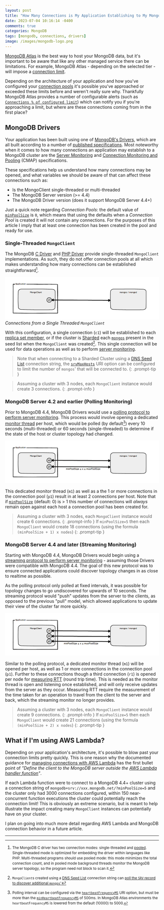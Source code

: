 ```yaml
---
layout: post
title: "How Many Connections is My Application Establishing to My MongoDB Cluster?"
date: 2023-07-04 10:16:14 -0400
comments: true
categories: MongoDB
tags: [mongodb, connections, drivers]
image: /images/mongodb-logo.png
---
```


[MongoDB Atlas](https://www.mongodb.com/atlas/database) is the best way to host your MongoDB data, but it's important to be aware that like any other managed service there can be limitations. For example, MongoDB Atlas - depending on the selected tier - will impose a [connection limit](https://www.mongodb.com/docs/atlas/reference/atlas-limits/#connection-limits-and-cluster-tier).

Depending on the architecture of your application and how you've configured your [connection pools](https://www.mongodb.com/docs/manual/administration/connection-pool-overview/) it's possible you've approached or exceeded these limits before and weren't really sure why. Thankfully MongoDB Atlas provides a number of configurable alerts (such as [`Connections % of configured limit`](https://www.mongodb.com/docs/atlas/reference/alert-conditions/#mongodb-alert-Connections---of-configured-limit-is)) which can notify you if you're approaching a limit, but where are these connections coming from in the first place?

## MongoDB Drivers

Your application has been built using one of [MongoDB's Drivers](https://www.mongodb.com/docs/drivers/), which are all built according to a number of [published specifications](https://github.com/mongodb/specifications). Most noteworthy when it comes to how many connections an application may establish to a MongoDB cluster are the [Server Monitoring](https://github.com/mongodb/specifications/blob/master/source/server-discovery-and-monitoring/server-monitoring.rst) and [Connection Monitoring and Pooling](https://github.com/mongodb/specifications/blob/master/source/connection-monitoring-and-pooling/connection-monitoring-and-pooling.rst) (CMAP) specifications.

These specifications help us understand how many connections may be opened, and what variables we should be aware of that can affect these connections such as:
* Is the MongoClient single-threaded or multi-threaded
* The MongoDB Server version (>= 4.4)
* The MongoDB Driver version (does it support MongoDB Server 4.4+)

Just a quick note regarding _Connection Pools_: the default value of [`minPoolSize`](https://github.com/mongodb/specifications/blob/master/source/connection-monitoring-and-pooling/connection-monitoring-and-pooling.rst#id1) is `0`, which means that using the defaults when a _Connection Pool_ is created it will not contain any connections. For the purposes of this article I imply that at least one connection has been created in the pool and ready for use.

### Single-Threaded `MongoClient`

The MongoDB [C Driver](https://www.mongodb.com/docs/drivers/c/) and [PHP Driver](https://www.mongodb.com/docs/drivers/php/) provide single-threaded `MongoClient` implementations. As such, they do not offer connection pools at all which makes understanding how many connections can be established straightforward[^1].

![](/images/mongo-conns-01.png)
_Connections from a Single Threaded `MongoClient`_

With this configuration, a single connection (`c1`) will be established to each [replica set member](https://www.mongodb.com/docs/manual/core/replica-set-members/), or if the cluster is [Sharded](https://www.mongodb.com/docs/manual/sharding/) each [`mongos`](https://www.mongodb.com/docs/manual/core/sharded-cluster-query-router/) present in the seed list when the `MongoClient` was created[^2]. This single connection will be used for data operations as well as to perform [server monitoring](https://github.com/mongodb/specifications/blob/master/source/server-discovery-and-monitoring/server-monitoring.rst#single-threaded-monitoring).

> Note that when connecting to a Sharded Cluster using a [DNS Seed List](https://www.mongodb.com/docs/manual/reference/connection-string/#dns-seed-list-connection-format) connection string, the [`srvMaxHosts`](https://github.com/mongodb/specifications/blob/master/source/initial-dns-seedlist-discovery/initial-dns-seedlist-discovery.rst#srvmaxhosts) URI option can be configured to limit the number of `mongos`' that will be connected to.
{: .prompt-tip }

> Assuming a cluster with 3 nodes, each `MongoClient` instance would create 3 connections.
{: .prompt-info }

### MongoDB Server 4.2 and earlier (Polling Monitoring)

Prior to MongoDB 4.4, MongoDB Drivers would use a [polling protocol to perform server monitoring](https://github.com/mongodb/specifications/blob/master/source/server-discovery-and-monitoring/server-monitoring.rst#polling-protocol). This process would involve opening a dedicated [monitor thread](https://github.com/mongodb/specifications/blob/master/source/server-discovery-and-monitoring/server-monitoring.rst#monitor-thread) per host, which would be polled (by default[^3]) every 10 seconds (multi-threaded) or 60 seconds (single-threaded) to determine if the state of the host or cluster topology had changed.

![](/images/mongo-conns-02.png)

This dedicated monitor thread (`m1`) as well as a the 1 or more connections in the connection pool (`p1`) result in at least 2 connections per host. Note that if [`minPoolSize`](https://www.mongodb.com/docs/manual/reference/connection-string/#mongodb-urioption-urioption.minPoolSize) (default: 0) is > 1 this number of connections will _always_ remain open against each host a connection pool has been created for.

> Assuming a cluster with 3 nodes, each `MongoClient` instance would create 6 connections.
{: .prompt-info }
> If `minPoolSize=5` then each `MongoClient` would create 18 connections (using the formula `(minPoolSize + 1) x nodes`)
{: .prompt-tip }

### MongoDB Server 4.4 and later (Streaming Monitoring)

Starting with MongoDB 4.4, MongoDB Drivers would begin using a [streaming protocol to perform server monitoring](https://github.com/mongodb/specifications/blob/master/source/server-discovery-and-monitoring/server-monitoring.rst#streaming-protocol) - assuming those Drivers were compatible with MongoDB 4.4. The goal of this new protocol was to ensure connected applications could discover topology changes in as close to realtime as possible.

As the polling protocol only polled at fixed intervals, it was possible for topology changes to go undiscovered for upwards of 10 seconds. The streaming protocol would "push" updates from the server to the clients, as opposed to the previous "pull" model, which allowed applications to update their view of the cluster far more quickly.

![](/images/mongo-conns-03.png)

Similar to the polling protocol, a dedicated monitor thread (`m1`) will be opened per host, as well as 1 or more connections in the connection pool (`p1`). Further to these connections though a third connection (`r1`) is opened per node for [measuring RTT](https://github.com/mongodb/specifications/blob/master/source/server-discovery-and-monitoring/server-monitoring.rst#measuring-rtt) (round trip time). This is needed as the monitor thread is open and listening once established, and will only receive updates from the server as they occur. Measuring RTT require the measurement of the time taken for an operation to travel from the client to the server and back, which the streaming monitor no longer provides.

> Assuming a cluster with 3 nodes, each `MongoClient` instance would create 9 connections.
{: .prompt-info }
> If `minPoolSize=5` then each `MongoClient` would create 21 connections (using the formula `(minPoolSize + 2) x nodes`)
{: .prompt-tip }

## What if I'm using AWS Lambda?

Depending on your application's architecture, it's possible to blow past your connection limits pretty quickly. This is one reason why the documented guidance for [managing connections with AWS Lambda](https://www.mongodb.com/docs/atlas/manage-connections-aws-lambda/) has the first bullet point of _"Define the client to the MongoDB server outside the [AWS Lambda handler function](http://docs.aws.amazon.com/lambda/latest/dg/nodejs-prog-model-handler.html)"_.

If each Lambda function were to connect to a MongoDB 4.4+ cluster using a connection string of `mongodb+srv://xxx.mongodb.net/?minPoolSize=5` and the cluster only had 3000 connections configured, within 150 near-concurrent function executions the cluster could potentially reach the connection limit! This is obviously an extreme scenario, but is meant to help illustrate the impact creating many `MongoClient` instances can potentially have on your cluster.

I plan on going into much more detail regarding AWS Lambda and MongoDB connection behavior in a future article.

----

[^1]: <small>The MongoDB C driver has two connection modes: single-threaded and [pooled](https://mongoc.org/libmongoc/current/connection-pooling.html#pooled-mode). Single-threaded mode is optimized for embedding the driver within languages like PHP. Multi-threaded programs should use pooled mode: this mode minimizes the total connection count, and in pooled mode background threads monitor the MongoDB server topology, so the program need not block to scan it.</small>
[^2]: <small>`MongoClient`s created using a [DNS Seed List](https://www.mongodb.com/docs/manual/reference/connection-string/#dns-seed-list-connection-format) connection string can [poll the `SRV` record to discover additional `mongos`'](https://github.com/mongodb/specifications/blob/master/source/polling-srv-records-for-mongos-discovery/polling-srv-records-for-mongos-discovery.rst)</small>
[^3]: <small>Polling interval can be configured via the [`heartbeatFrequencyMS`](https://github.com/mongodb/specifications/blob/master/source/server-discovery-and-monitoring/server-monitoring.rst#heartbeatfrequencyms) URI option, but must be more than the [`minHeartbeatFrequencyMS`](https://github.com/mongodb/specifications/blob/master/source/server-discovery-and-monitoring/server-monitoring.rst#minheartbeatfrequencyms) of 500ms. In MongoDB Atlas environments the `heartbeatFrequencyMS` is lowered from the default (10000) to 5000.
